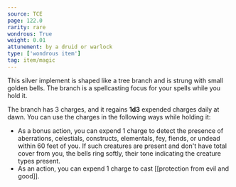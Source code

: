 ```yaml
---
source: TCE
page: 122.0
rarity: rare
wondrous: True
weight: 0.01
attunement: by a druid or warlock
type: ['wondrous item']
tag: item/magic
---
```


This silver implement is shaped like a tree branch and is strung with small golden bells. The branch is a spellcasting focus for your spells while you hold it.

The branch has 3 charges, and it regains **1d3** expended charges daily at dawn. You can use the charges in the following ways while holding it:

- As a bonus action, you can expend 1 charge to detect the presence of aberrations, celestials, constructs, elementals, fey, fiends, or undead within 60 feet of you. If such creatures are present and don't have total cover from you, the bells ring softly, their tone indicating the creature types present.
- As an action, you can expend 1 charge to cast [[protection from evil and good]].


